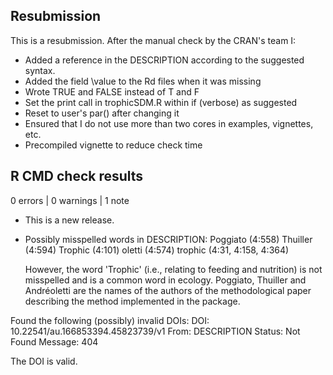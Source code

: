 
## Resubmission
This is a resubmission. After the manual check by the CRAN's team I:

* Added a reference in the DESCRIPTION according to the suggested syntax.
* Added the field \value to the Rd files when it was missing
* Wrote TRUE and FALSE instead of T and F
* Set the print call in trophicSDM.R within if (verbose) as suggested
* Reset to user's par() after changing it
* Ensured that I do not use more than two cores in examples, vignettes, etc.
* Precompiled vignette to reduce check time

## R CMD check results

0 errors | 0 warnings | 1 note

* This is a new release.
* Possibly misspelled words in DESCRIPTION:
  Poggiato (4:558)
  Thuiller (4:594)
  Trophic (4:101)
  oletti (4:574)
  trophic (4:31, 4:158, 4:364)
  
  However, the word 'Trophic' (i.e., relating to feeding and nutrition) is not misspelled and is a common word in ecology.  Poggiato, Thuiller and Andréoletti are the names of the authors of the methodological paper describing the method implemented in the package.
  
Found the following (possibly) invalid DOIs:    DOI: 10.22541/au.166853394.45823739/v1      From: DESCRIPTION      Status: Not Found      Message: 404
  
  The DOI is valid.